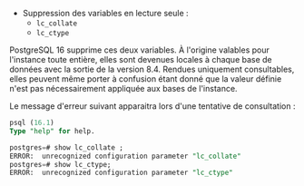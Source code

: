 <!--
Les sources pour ce sujet sont :

* https://git.postgresql.org/gitweb/?p=postgresql.git;a=commit;h=b0f6c437160db640d4ea3e49398ebc3ba39d1982

-->

<div class="slide-content">

  * Suppression des variables en lecture seule :
    + `lc_collate`
    + `lc_ctype`

</div>

<div class="notes"> PostgreSQL 16 supprime ces deux variables. À l'origine
valables pour l'instance toute entière, elles sont devenues locales à chaque
base de données avec la sortie de la version 8.4. Rendues uniquement
consultables, elles peuvent même porter à confusion étant donné que la valeur
définie n'est pas nécessairement appliquée aux bases de l'instance.

Le message d'erreur suivant apparaitra lors d'une tentative de consultation :

```sql
psql (16.1)
Type "help" for help.

postgres=# show lc_collate ;
ERROR:  unrecognized configuration parameter "lc_collate"
postgres=# show lc_ctype;
ERROR:  unrecognized configuration parameter "lc_ctype"
```

</div>
